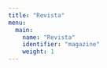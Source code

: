 ```yaml
---
title: "Revista"
menu:
  main:
    name: "Revista"
    identifier: "magazine"
    weight: 1
---
```

